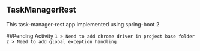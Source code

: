## TaskManagerRest
 
 This task-manager-rest app implemented using spring-boot 2
 

##Pending Activity 
 `1 > Need to add chrome driver in project base folder`
 `2 > Need to add global exception handling`